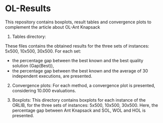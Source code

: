 # OL-Results
This repository contains boxplots, result tables and convergence plots to complement the article about OL-Ant Knapsack


1) Tables directory:

These files contains the obtained results for the three sets of instances: 5x500, 10x500, 30x500.
For each set: 
- the percentage gap between the best known and the best quality solution (Gap(Best)),
- the percentage gap between the best known and the average of 30 independent executions,
are presented.

2) Convergence plots:
For each method, a convergence plot is presented, considering 10.000 evaluations.

3) Boxplots:
This directory contains boxplots for each instance of the ORLIB, for the three sets of instances: 5x500, 10x500, 30x500. Here, the percentage gap between Ant Knapsack and SOL, WOL and HOL is presented. 
